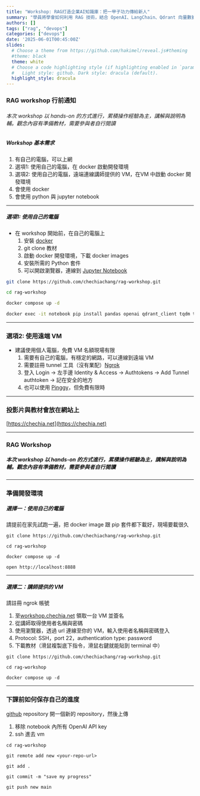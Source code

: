 ```yaml
---
title: "Workshop: RAG打造企業AI知識庫：把一甲子功力傳給新人"
summary: "學員將學會如何利用 RAG 技術，結合 OpenAI、LangChain、Qdrant 向量數據庫，構建企業內部文檔的智能知識庫，並能設計與實作一個基於自然語言處理（NLP）的查詢系統，來提升開發團隊的效率與知識管理能力。"
authors: []
tags: ["rag", "devops"]
categories: ["devops"]
date: '2025-06-01T00:45:00Z'
slides:
  # Choose a theme from https://github.com/hakimel/reveal.js#theming
  #theme: black
  theme: white
  # Choose a code highlighting style (if highlighting enabled in `params.toml`)
  #   Light style: github. Dark style: dracula (default).
  highlight_style: dracula
---
```


### RAG workshop 行前通知

###### 本次 workshop 以 hands-on 的方式進行，累積操作經驗為主，講解與說明為輔。觀念內容有準備教材，需要參與者自行閱讀

##### Workshop 基本需求

1. 有自己的電腦，可以上網
  1. 選項1: 使用自己的電腦，在 docker 啟動開發環境
  1. 選項2: 使用自己的電腦，遠端連線講師提供的 VM，在VM 中啟動 docker 開發環境
1. 會使用 docker
1. 會使用 python 與 jupyter notebook

---

##### 選項1: 使用自己的電腦

- 在 workshop 開始前，在自己的電腦上
   1. 安裝 [docker](https://docs.docker.com/get-started/get-docker/)
   1. git clone 教材
   1. 啟動 docker 開發環境，下載 docker images
   1. 安裝所需的 Python 套件
   1. 可以開啟瀏覽器，連線到 [Jupyter Notebook](http://localhost:8888)

```bash
git clone https://github.com/chechiachang/rag-workshop.git

cd rag-workshop

docker compose up -d

docker exec -it notebook pip install pandas openai qdrant_client tqdm tenacity wget tenacity unstructured markdown ragas sacrebleu langchain_qdrant langchain-openai langchain_openai langchain_community tiktoken
```
---

### 選項2: 使用遠端 VM

- 建議使用個人電腦，免費 VM 名額現場有限
  1. 需要有自己的電腦，有穩定的網路，可以連線到遠端 VM
  1. 需要註冊 tunnel 工具（沒有業配）[Ngrok](https://dashboard.ngrok.com/login)
  1.  登入 Login -> 左手邊 Identity & Access -> Authtokens -> Add Tunnel authtoken -> 記在安全的地方
  1. 也可以使用 [Pinggy](https://pinggy.io/)，但免費有限時

---

### 投影片與教材會放在網站上

[https://chechia.net](https://chechia.net)

---

### RAG Workshop

##### 本次 workshop 以 hands-on 的方式進行，累積操作經驗為主，講解與說明為輔。觀念內容有準備教材，需要參與者自行閱讀

---

### 準備開發環境

##### 選擇一：使用自己的電腦

請提前在家先試跑一遍，把 docker image 跟 pip 套件都下載好，現場要載很久

```
git clone https://github.com/chechiachang/rag-workshop.git

cd rag-workshop

docker compose up -d

open http://localhost:8888
```
---

##### 選擇二：講師提供的 VM

請註冊 ngrok 帳號

1. 至[workshop.chechia.net](https://workshop.chechia.net) 領取一台 VM 並簽名
2. 從講師取得使用者名稱與密碼
3. 使用瀏覽器，透過 url 連線至你的 VM，輸入使用者名稱與密碼登入
4. Protocol: SSH，port 22，authentication type: password
5. 下載教材（滑鼠複製底下指令，滑鼠右鍵就能貼到 terminal 中）

```
git clone https://github.com/chechiachang/rag-workshop.git

cd rag-workshop

docker compose up -d
```
---

### 下課前如何保存自己的進度

[github](https://github.com/) repository 開一個新的 repository，然後上傳

1. 移除 notebook 內所有 OpenAI API key
1. ssh 進去 vm

```
cd rag-workshop

git remote add new <your-repo-url>

git add .

git commit -m "save my progress"

git push new main
```
